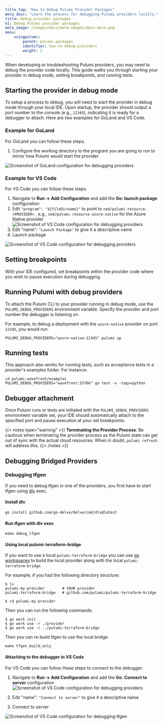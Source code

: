 ```yaml
---
title_tag: "How to Debug Pulumi Provider Packages"
meta_desc: "Learn the process for debugging Pulumi providers locally."
title: Debug provider packages
h1: Debug Pulumi provider packages
meta_image: /images/docs/meta-images/docs-meta.png
menu:
    usingpulumi:
        parent: pulumi-packages
        identifier: how-to-debug-providers
        weight: 2
---
```


When developing or troubleshooting Pulumi providers, you may need to debug the provider code locally. This guide walks you through starting your provider in debug mode, setting breakpoints, and running tests.

## Starting the provider in debug mode

To setup a process to debug, you will need to start the provider in debug mode through your local IDE. Upon startup, the provider should output a port number to the console (e.g., `12345`), indicating it is ready for a debugger to attach. Here are two examples for GoLand and VS Code.

### Example for GoLand

For GoLand you can follow these steps.

1. Configure the working directory to the program you are going to run to mirror how Pulumi would start the provider

![Screenshot of GoLand configuration for debugging providers](/docs/using-pulumi/pulumi-packages/img/goland-debug-config.png)

### Example for VS Code

For VS Code you can follow these steps.

1. Navigate to **Run -> Add Configuration** and add the **Go: launch package** configuration
2. Edit `"program": "${fileDirname}"` to point to `cmd/pulumi-resource-<PROVIDER>` , e.g., `cmd/pulumi-resource-azure-native` for the Azure Native provider
![Screenshot of VS Code configuration for debugging providers](/docs/using-pulumi/pulumi-packages/img/vscode-launch-config.png)
3. Edit "name": `"Launch Package"` to give it a descriptive name
4. Launch package

![Screenshot of VS Code configuration for debugging providers](/docs/using-pulumi/pulumi-packages/img/vscode-debug-config.png)

## Setting breakpoints

With your IDE configured, set breakpoints within the provider code where you wish to pause execution during debugging.

## Running Pulumi with debug providers

To attach the Pulumi CLI to your provider running in debug mode, use the `PULUMI_DEBUG_PROVIDERS` environment variable. Specify the provider and port number the debugger is listening on.

For example, to debug a deployment with the `azure-native` provider on port `12345`, you would run:

```shell
PULUMI_DEBUG_PROVIDERS="azure-native:12345" pulumi up
```

## Running tests

This approach also works for running tests, such as acceptance tests in a provider's examples folder. For instance:

```shell
cd pulumi-wavefront/examples
PULUMI_DEBUG_PROVIDERS="wavefront:53766" go test -v -tags=python
```

## Debugger attachment

Once Pulumi runs or tests are initiated with the `PULUMI_DEBUG_PROVIDERS` environment variable set, your IDE should automatically attach to the specified port and pause execution at your set breakpoints.

{{< notes type="warning" >}}
**Terminating the Provider Process**: Be cautious when terminating the provider process as the Pulumi state can get out of sync with the actual cloud resources. When in doubt, `pulumi refresh` will address this.
{{< /notes >}}

## Debugging Bridged Providers

### Debugging tfgen

If you need to debug tfgen in one of the providers, you first have to start
tfgen using [dlv](https://github.com/go-delve/delve) exec.

#### Install dlv

```shell
go install github.com/go-delve/delve/cmd/dlv@latest
```

#### Run tfgen with dlv exec

```shell
make debug_tfgen
```

#### Using local pulumi-terraform-bridge

If you want to use a local `pulumi-terraform-bridge` you can use [go
workspaces](https://go.dev/doc/tutorial/workspaces) to build the local provider
along with the local `pulumi-terraform-bridge`.

For example, if you had the following directory structure:

```shell
$ ls
pulumi-my-provider        # YOUR provider
pulumi-terraform-bridge   # github.com/pulumi/pulumi-terraform-bridge

$ cd pulumi-my-provider
```

Then you can run the following commands:

```shell
$ go work init
$ go work use -r ./provider
$ go work use -r ../pulumi-terraform-bridge
```

Then you can re-build tfgen to use the local bridge.

```shell
make tfgen_build_only
```

#### Attaching to the debugger in VS Code

For VS Code you can follow these steps to connect to the debugger.

1. Navigate to **Run -> Add Configuration** and add the **Go: Connect to server** configuration
![Screenshot of VS Code configuration for debugging providers](/docs/using-pulumi/pulumi-packages/img/vscode-launch-config-connect-to-server.png)

2. Edit "name": `"Connect to server"` to give it a descriptive name
3. Connect to server

![Screenshot of VS Code configuration for debugging tfgen](/docs/using-pulumi/pulumi-packages/img/vscode-debug-config-connect-to-server.png)
